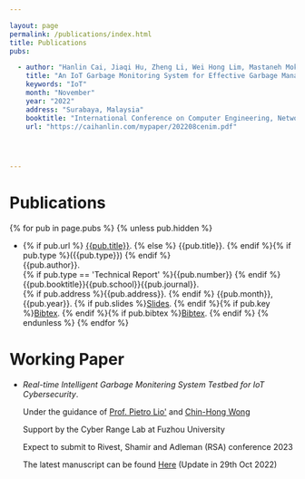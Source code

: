 ```yaml
---

layout: page
permalink: /publications/index.html
title: Publications
pubs:

  - author: "Hanlin Cai, Jiaqi Hu, Zheng Li, Wei Hong Lim, Mastaneh Mokayef, Chin Hong Wong"
    title: "An IoT Garbage Monitoring System for Effective Garbage Management"
    keywords: "IoT"
    month: "November"
    year: "2022"
    address: "Surabaya, Malaysia"
    booktitle: "International Conference on Computer Engineering, Network and Intelligent Multimedia ([CENIM])"
    url: "https://caihanlin.com/mypaper/202208cenim.pdf"




---
```


# Publications

{% for pub in page.pubs %}
{% unless pub.hidden %}

  - {% if pub.url %} [{{pub.title}}]({{pub.url}}).
    {% else %} {{pub.title}}.
    {% endif %}{% if pub.type %}({{pub.type}})
    {% endif %}<br>
    {{pub.author}}.<br>
    {% if pub.type == 'Technical Report' %}{{pub.number}}
    {% endif %}{{pub.booktitle}}{{pub.school}}{{pub.journal}}.<br>
    {% if pub.address %}{{pub.address}}.
    {% endif %} {{pub.month}}, {{pub.year}}. {% if pub.slides %}[Slides]({{pub.slides}}).
    {% endif %}{% if pub.key %}[Bibtex](http://groups.csail.mit.edu/commit/bibtex.cgi?key={{pub.key}}).
    {% endif %}{% if pub.bibtex %}[Bibtex]({{pub.bibtex}}).
    {% endif %}
    {% endunless %}
    {% endfor %}



[CENIM]: http://cenim.its.ac.id/#pdfexpress



# Working Paper

- *Real-time Intelligent Garbage Monitering System Testbed for IoT Cybersecurity*.  

  Under the guidance of [Prof. Pietro Lio'](https://www.cl.cam.ac.uk/~pl219/ ) and [Chin-Hong Wong](https://www.researchgate.net/profile/Chin-Hong-Wong )  

  Support by the Cyber Range Lab at Fuzhou University  

  Expect to submit to Rivest, Shamir and Adleman (RSA) conference 2023  

  The latest manuscript can be found [Here](https://caihanlin.com/mypaper/202210camb.pdf) (Update in 29th Oct 2022)  





